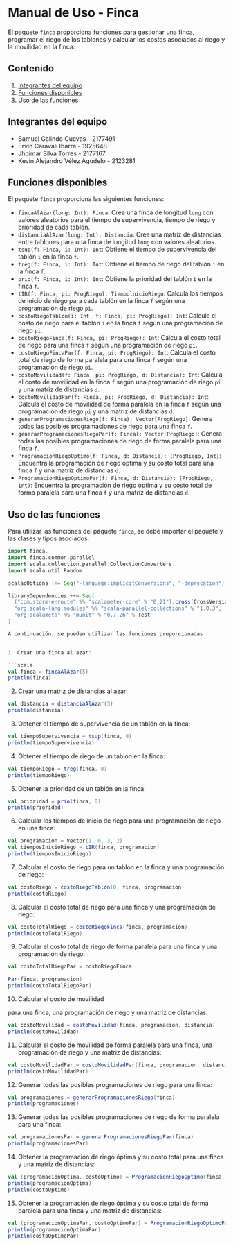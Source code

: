 
# Manual de Uso - Finca

El paquete `finca` proporciona funciones para gestionar una finca, programar el riego de los tablones y calcular los costos asociados al riego y la movilidad en la finca.

## Contenido

1. [Integrantes del equipo](#integrantes)
2. [Funciones disponibles](#funciones-disponibles)
3. [Uso de las funciones](#uso-de-las-funciones)

## Integrantes del equipo<a name="integrantes"></a>

- Samuel Galindo Cuevas - 2177491
- Ervin Caravali Ibarra - 1925648
- Jhoimar Silva Torres - 2177167
- Kevin Alejandro Vélez Agudelo - 2123281

## Funciones disponibles<a name="funciones-disponibles"></a>

El paquete `finca` proporciona las siguientes funciones:

- `fincaAlAzar(long: Int): Finca`: Crea una finca de longitud `long` con valores aleatorios para el tiempo de supervivencia, tiempo de riego y prioridad de cada tablón.
- `distanciaAlAzar(long: Int): Distancia`: Crea una matriz de distancias entre tablones para una finca de longitud `long` con valores aleatorios.
- `tsup(f: Finca, i: Int): Int`: Obtiene el tiempo de supervivencia del tablón `i` en la finca `f`.
- `treg(f: Finca, i: Int): Int`: Obtiene el tiempo de riego del tablón `i` en la finca `f`.
- `prio(f: Finca, i: Int): Int`: Obtiene la prioridad del tablón `i` en la finca `f`.
- `tIR(f: Finca, pi: ProgRiego): TiempolnicioRiego`: Calcula los tiempos de inicio de riego para cada tablón en la finca `f` según una programación de riego `pi`.
- `costoRiegoTablon(i: Int, f: Finca, pi: ProgRiego): Int`: Calcula el costo de riego para el tablón `i` en la finca `f` según una programación de riego `pi`.
- `costoRiegoFinca(f: Finca, pi: ProgRiego): Int`: Calcula el costo total de riego para una finca `f` según una programación de riego `pi`.
- `costoRiegoFincaPar(f: Finca, pi: ProgRiego): Int`: Calcula el costo total de riego de forma paralela para una finca `f` según una programación de riego `pi`.
- `costoMovilidad(f: Finca, pi: ProgRiego, d: Distancia): Int`: Calcula el costo de movilidad en la finca `f` según una programación de riego `pi` y una matriz de distancias `d`.
- `costoMovilidadPar(f: Finca, pi: ProgRiego, d: Distancia): Int`: Calcula el costo de movilidad de forma paralela en la finca `f` según una programación de riego `pi` y una matriz de distancias `d`.
- `generarProgramacionesRiego(f: Finca): Vector[ProgRiego]`: Genera todas las posibles programaciones de riego para una finca `f`.
- `generarProgramacionesRiegoPar(f: Finca): Vector[ProgRiego]`: Genera todas las posibles programaciones de riego de forma paralela para una finca `f`.
- `ProgramacionRiegoOptimo(f: Finca, d: Distancia): (ProgRiego, Int)`: Encuentra la programación de riego óptima y su costo total para una finca `f` y una matriz de distancias `d`.
- `ProgramacionRiegoOptimoPar(f: Finca, d: Distancia): (ProgRiego, Int)`: Encuentra la programación de riego óptima y su costo total de forma paralela para una finca `f` y una matriz de distancias `d`.



## Uso de las funciones<a name="uso-de-las-funciones"></a>

Para utilizar las funciones del paquete `finca`, se debe importar el paquete y las clases y tipos asociados:

```scala
import finca._
import finca.common.parallel
import scala.collection.parallel.CollectionConverters._
import scala.util.Random

scalacOptions ++= Seq("-language:implicitConversions", "-deprecation")

libraryDependencies ++= Seq(
  ("com.storm-enroute" %% "scalameter-core" % "0.21").cross(CrossVersion.for3Use2_13),
  "org.scala-lang.modules" %% "scala-parallel-collections" % "1.0.3",
  "org.scalameta" %% "munit" % "0.7.26" % Test
)

A continuación, se pueden utilizar las funciones proporcionadas 


1. Crear una finca al azar:

```scala
val finca = fincaAlAzar(5)
println(finca)
```

2. Crear una matriz de distancias al azar:

```scala
val distancia = distanciaAlAzar(5)
println(distancia)
```

3. Obtener el tiempo de supervivencia de un tablón en la finca:

```scala
val tiempoSupervivencia = tsup(finca, 0)
println(tiempoSupervivencia)
```

4. Obtener el tiempo de riego de un tablón en la finca:

```scala
val tiempoRiego = treg(finca, 0)
println(tiempoRiego)
```

5. Obtener la prioridad de un tablón en la finca:

```scala
val prioridad = prio(finca, 0)
println(prioridad)
```

6. Calcular los tiempos de inicio de riego para una programación de riego en una finca:

```scala
val programacion = Vector(1, 0, 3, 2)
val tiemposInicioRiego = tIR(finca, programacion)
println(tiemposInicioRiego)
```

7. Calcular el costo de riego para un tablón en la finca y una programación de riego:

```scala
val costoRiego = costoRiegoTablon(0, finca, programacion)
println(costoRiego)
```

8. Calcular el costo total de riego para una finca y una programación de riego:

```scala
val costoTotalRiego = costoRiegoFinca(finca, programacion)
println(costoTotalRiego)
```

9. Calcular el costo total de riego de forma paralela para una finca y una programación de riego:

```scala
val costoTotalRiegoPar = costoRiegoFinca

Par(finca, programacion)
println(costoTotalRiegoPar)
```

10. Calcular el costo de movilidad

 para una finca, una programación de riego y una matriz de distancias:

```scala
val costoMovilidad = costoMovilidad(finca, programacion, distancia)
println(costoMovilidad)
```

11. Calcular el costo de movilidad de forma paralela para una finca, una programación de riego y una matriz de distancias:

```scala
val costoMovilidadPar = costoMovilidadPar(finca, programacion, distancia)
println(costoMovilidadPar)
```

12. Generar todas las posibles programaciones de riego para una finca:

```scala
val programaciones = generarProgramacionesRiego(finca)
println(programaciones)
```

13. Generar todas las posibles programaciones de riego de forma paralela para una finca:

```scala
val programacionesPar = generarProgramacionesRiegoPar(finca)
println(programacionesPar)
```

14. Obtener la programación de riego óptima y su costo total para una finca y una matriz de distancias:

```scala
val (programacionOptima, costoOptimo) = ProgramacionRiegoOptimo(finca, distancia)
println(programacionOptima)
println(costoOptimo)
```

15. Obtener la programación de riego óptima y su costo total de forma paralela para una finca y una matriz de distancias:

```scala
val (programacionOptimaPar, costoOptimoPar) = ProgramacionRiegoOptimoPar(finca, distancia)
println(programacionOptimaPar)
println(costoOptimoPar)
```












